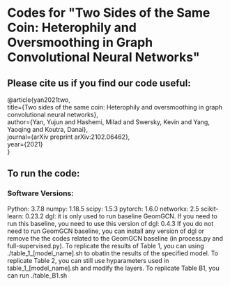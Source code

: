 # Codes for "Two Sides of the Same Coin: Heterophily and Oversmoothing in Graph Convolutional Neural Networks"
## Please cite us if you find our code useful:
@article{yan2021two, <br />
  title={Two sides of the same coin: Heterophily and oversmoothing in graph convolutional neural networks}, <br />
  author={Yan, Yujun and Hashemi, Milad and Swersky, Kevin and Yang, Yaoqing and Koutra, Danai}, <br />
  journal={arXiv preprint arXiv:2102.06462}, <br />
  year={2021} <br />
} <br />
## To run the code:
### Software Versions:
Python: 3.7.8
numpy: 1.18.5
scipy: 1.5.3
pytorch: 1.6.0
networkx: 2.5
scikit-learn: 0.23.2
dgl: it is only used to run baseline GeomGCN. If you need to run this baseline, you need to use this version of dgl: 0.4.3
If you do not need to run GeomGCN baseline, you can install any version of dgl or remove the the codes related to the GeomGCN baseline (in process.py and full-supervised.py).
To replicate the results of Table 1, you can using ./table_1_[model_name].sh to obatin the results of the specified model.
To replicate Table 2, you can still use hyparameters used in table_1_[model_name].sh and modify the layers.
To replicate Table B1, you can run ./table_B1.sh

